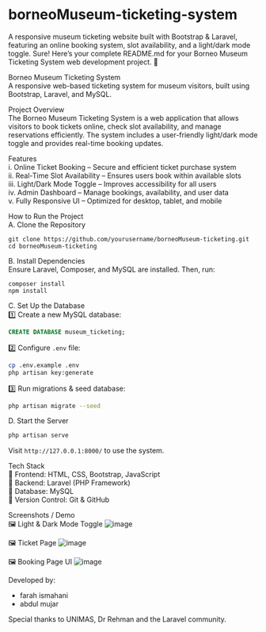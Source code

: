 # borneoMuseum-ticketing-system
A responsive museum ticketing website built with Bootstrap &amp; Laravel, featuring an online booking system, slot availability, and a light/dark mode toggle.
Sure! Here’s your complete README.md for your Borneo Museum Ticketing System web development project. 🚀  

Borneo Museum Ticketing System  
A responsive web-based ticketing system for museum visitors, built using Bootstrap, Laravel, and MySQL.

Project Overview  
The Borneo Museum Ticketing System is a web application that allows visitors to book tickets online, check slot availability, and manage reservations efficiently. The system includes a user-friendly light/dark mode toggle and provides real-time booking updates.  

Features  
i.   Online Ticket Booking – Secure and efficient ticket purchase system  
ii.  Real-Time Slot Availability – Ensures users book within available slots  
iii. Light/Dark Mode Toggle – Improves accessibility for all users  
iv.  Admin Dashboard – Manage bookings, availability, and user data  
v.   Fully Responsive UI – Optimized for desktop, tablet, and mobile  

How to Run the Project  
A. Clone the Repository  
```
git clone https://github.com/yourusername/borneoMuseum-ticketing.git
cd borneoMuseum-ticketing
```
B. Install Dependencies  
Ensure Laravel, Composer, and MySQL are installed. Then, run:  
```
composer install
npm install
```
C. Set Up the Database  
1️⃣ Create a new MySQL database:  
```sql
CREATE DATABASE museum_ticketing;
```
2️⃣ Configure `.env` file:  
```sh
cp .env.example .env
php artisan key:generate
```
3️⃣ Run migrations & seed database:  
```sh
php artisan migrate --seed
```

D. Start the Server  
```sh
php artisan serve
```
Visit `http://127.0.0.1:8000/` to use the system.  

Tech Stack  
🔹 Frontend: HTML, CSS, Bootstrap, JavaScript  
🔹 Backend: Laravel (PHP Framework)  
🔹 Database: MySQL  
🔹 Version Control: Git & GitHub  


Screenshots / Demo  
🖼️ Light & Dark Mode Toggle ![image](https://github.com/user-attachments/assets/1108c9c7-5c36-4814-9372-a2dd37bb879d)

🖼️ Ticket Page ![image](https://github.com/user-attachments/assets/1617357e-34f8-463a-9e88-1c0a2321a4f8)

🖼️ Booking Page UI ![image](https://github.com/user-attachments/assets/1f7e1d4b-41be-4808-9510-1794116035d5)

Developed by:  
- farah ismahani
- abdul mujar

Special thanks to UNIMAS, Dr Rehman and the Laravel community.  
